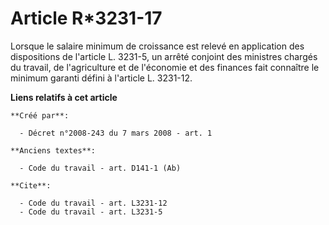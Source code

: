 # Article R*3231-17

Lorsque le salaire minimum de croissance est relevé en application des dispositions de l'article L. 3231-5, un arrêté
conjoint des ministres chargés du travail, de l'agriculture et de l'économie et des finances fait connaître le minimum
garanti défini à l'article L. 3231-12.

**Liens relatifs à cet article**

	**Créé par**:

	  - Décret n°2008-243 du 7 mars 2008 - art. 1

	**Anciens textes**:

	  - Code du travail - art. D141-1 (Ab)

	**Cite**:

	  - Code du travail - art. L3231-12
	  - Code du travail - art. L3231-5
